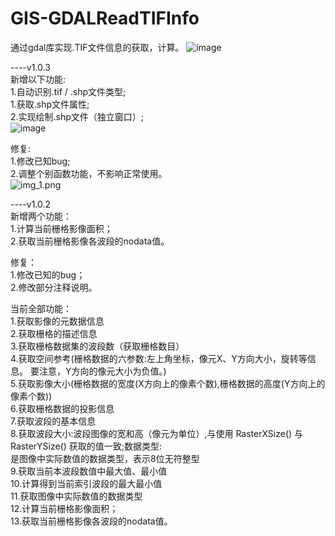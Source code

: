 # GIS-GDALReadTIFInfo

通过gdal库实现.TIF文件信息的获取，计算。
![image](https://user-images.githubusercontent.com/50358622/196157120-fedcaa4b-98e4-49f0-bc4f-3def5a1c1509.png)

----v1.0.3  
新增以下功能:  
1.自动识别.tif / .shp文件类型;  
1.获取.shp文件属性;  
2.实现绘制.shp文件（独立窗口）;  
![image](https://user-images.githubusercontent.com/50358622/198241624-2b7cca2e-f465-46d2-9a5f-8de0ffc543e4.png)

修复:  
1.修改已知bug;  
2.调整个别函数功能，不影响正常使用。  
![img_1.png](img_1.png)

----v1.0.2  
新增两个功能：    
1.计算当前栅格影像面积；  
2.获取当前栅格影像各波段的nodata值。

修复：  
1.修改已知的bug；  
2.修改部分注释说明。

当前全部功能：  
1.获取影像的元数据信息  
2.获取栅格的描述信息  
3.获取栅格数据集的波段数（获取栅格数目）  
4.获取空间参考(栅格数据的六参数:左上角坐标，像元X、Y方向大小，旋转等信息。 要注意，Y方向的像元大小为负值。)  
5.获取影像大小(栅格数据的宽度(X方向上的像素个数),栅格数据的高度(Y方向上的像素个数))  
6.获取栅格数据的投影信息  
7.获取波段的基本信息  
8.获取波段大小:波段图像的宽和高（像元为单位）,与使用 RasterXSize() 与 RasterYSize() 获取的值一致;数据类型:  
是图像中实际数值的数据类型，表示8位无符整型  
9.获取当前本波段数值中最大值、最小值  
10.计算得到当前索引波段的最大最小值  
11.获取图像中实际数值的数据类型  
12.计算当前栅格影像面积；  
13.获取当前栅格影像各波段的nodata值。
